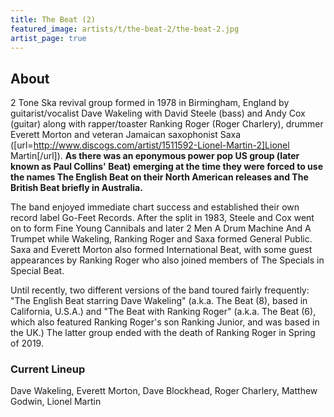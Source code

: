 ```yaml
---
title: The Beat (2)
featured_image: artists/t/the-beat-2/the-beat-2.jpg
artist_page: true
---
```

## About

2 Tone Ska revival group formed in 1978 in Birmingham, England by guitarist/vocalist Dave Wakeling with David Steele (bass) and Andy Cox (guitar) along with rapper/toaster Ranking Roger (Roger Charlery), drummer Everett Morton and veteran Jamaican saxophonist Saxa ([url=http://www.discogs.com/artist/1511592-Lionel-Martin-2]Lionel Martin[/url]). **As there was an eponymous power pop US group (later known as Paul Collins' Beat) emerging at the time they were forced to use the names The English Beat on their North American releases and The British Beat briefly in Australia.** 

The band enjoyed immediate chart success and established their own record label Go-Feet Records. After the split in 1983, Steele and Cox went on to form Fine Young Cannibals and later 2 Men A Drum Machine And A Trumpet while Wakeling, Ranking Roger and Saxa formed General Public. Saxa and Everett Morton also formed International Beat, with some guest appearances by Ranking Roger who also joined members of The Specials in Special Beat.

Until recently, two different versions of the band toured fairly frequently: "The English Beat starring Dave Wakeling" (a.k.a. The Beat (8), based in California, U.S.A.) and "The Beat with Ranking Roger" (a.k.a. The Beat (6), which also featured Ranking Roger's son Ranking Junior, and was based in the UK.) The latter group ended with the death of Ranking Roger in Spring of 2019.

### Current Lineup

Dave Wakeling, Everett Morton, Dave Blockhead, Roger Charlery, Matthew Godwin, Lionel Martin

